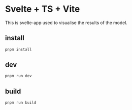 # Svelte + TS + Vite

This is svelte-app used to visualise the results of the model.

## install

```bash
pnpm install
```

## dev

```bash
pnpm run dev
```

## build

```bash
pnpm run build
```

